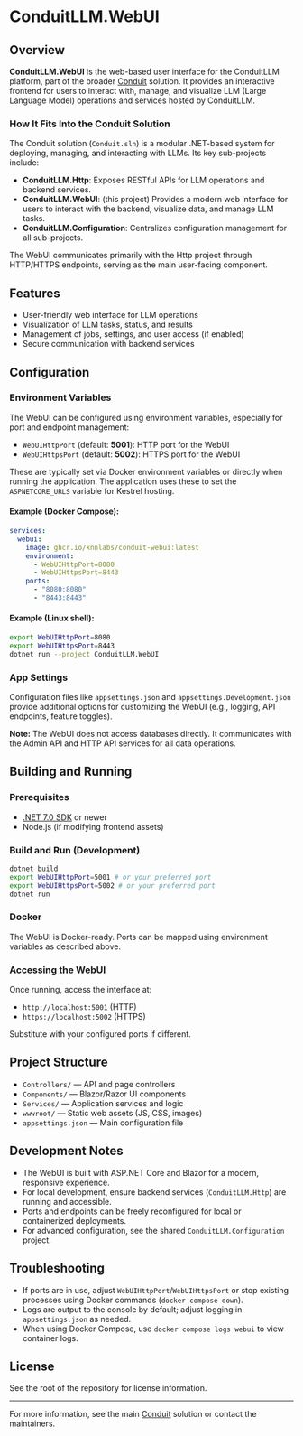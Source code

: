 # ConduitLLM.WebUI

## Overview

**ConduitLLM.WebUI** is the web-based user interface for the ConduitLLM platform, part of the broader [Conduit](../Conduit.sln) solution. It provides an interactive frontend for users to interact with, manage, and visualize LLM (Large Language Model) operations and services hosted by ConduitLLM.

### How It Fits Into the Conduit Solution

The Conduit solution (`Conduit.sln`) is a modular .NET-based system for deploying, managing, and interacting with LLMs. Its key sub-projects include:

- **ConduitLLM.Http**: Exposes RESTful APIs for LLM operations and backend services.
- **ConduitLLM.WebUI**: (this project) Provides a modern web interface for users to interact with the backend, visualize data, and manage LLM tasks.
- **ConduitLLM.Configuration**: Centralizes configuration management for all sub-projects.

The WebUI communicates primarily with the Http project through HTTP/HTTPS endpoints, serving as the main user-facing component.

## Features
- User-friendly web interface for LLM operations
- Visualization of LLM tasks, status, and results
- Management of jobs, settings, and user access (if enabled)
- Secure communication with backend services

## Configuration

### Environment Variables
The WebUI can be configured using environment variables, especially for port and endpoint management:

- `WebUIHttpPort` (default: **5001**): HTTP port for the WebUI
- `WebUIHttpsPort` (default: **5002**): HTTPS port for the WebUI

These are typically set via Docker environment variables or directly when running the application. The application uses these to set the `ASPNETCORE_URLS` variable for Kestrel hosting.

#### Example (Docker Compose):
```yaml
services:
  webui:
    image: ghcr.io/knnlabs/conduit-webui:latest
    environment:
      - WebUIHttpPort=8080
      - WebUIHttpsPort=8443
    ports:
      - "8080:8080"
      - "8443:8443"
```

#### Example (Linux shell):
```sh
export WebUIHttpPort=8080
export WebUIHttpsPort=8443
dotnet run --project ConduitLLM.WebUI
```

### App Settings
Configuration files like `appsettings.json` and `appsettings.Development.json` provide additional options for customizing the WebUI (e.g., logging, API endpoints, feature toggles).

**Note:** The WebUI does not access databases directly. It communicates with the Admin API and HTTP API services for all data operations.

## Building and Running

### Prerequisites
- [.NET 7.0 SDK](https://dotnet.microsoft.com/en-us/download) or newer
- Node.js (if modifying frontend assets)

### Build and Run (Development)
```sh
dotnet build
export WebUIHttpPort=5001 # or your preferred port
export WebUIHttpsPort=5002 # or your preferred port
dotnet run
```

### Docker
The WebUI is Docker-ready. Ports can be mapped using environment variables as described above.

### Accessing the WebUI
Once running, access the interface at:
- `http://localhost:5001` (HTTP)
- `https://localhost:5002` (HTTPS)

Substitute with your configured ports if different.

## Project Structure
- `Controllers/` — API and page controllers
- `Components/` — Blazor/Razor UI components
- `Services/` — Application services and logic
- `wwwroot/` — Static web assets (JS, CSS, images)
- `appsettings.json` — Main configuration file

## Development Notes
- The WebUI is built with ASP.NET Core and Blazor for a modern, responsive experience.
- For local development, ensure backend services (`ConduitLLM.Http`) are running and accessible.
- Ports and endpoints can be freely reconfigured for local or containerized deployments.
- For advanced configuration, see the shared `ConduitLLM.Configuration` project.

## Troubleshooting
- If ports are in use, adjust `WebUIHttpPort`/`WebUIHttpsPort` or stop existing processes using Docker commands (`docker compose down`).
- Logs are output to the console by default; adjust logging in `appsettings.json` as needed.
- When using Docker Compose, use `docker compose logs webui` to view container logs.

## License
See the root of the repository for license information.

---
For more information, see the main [Conduit](../Conduit.sln) solution or contact the maintainers.
